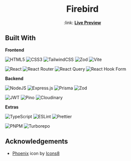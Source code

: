 <h1 align="center">Firebird</h1>
<p align="center">:link: <a href="#"><strong>Live Preview</strong></a></p>

## Built With

<strong>Frontend</strong>

![HTML5](https://img.shields.io/badge/html5-%23E34F26.svg?style=for-the-badge&logo=html5&logoColor=white)
![CSS3](https://img.shields.io/badge/css3-%231572B6.svg?style=for-the-badge&logo=css3&logoColor=white)
![TailwindCSS](https://img.shields.io/badge/tailwindcss-%2338B2AC.svg?style=for-the-badge&logo=tailwind-css&logoColor=white)
![Zod](https://img.shields.io/badge/zod-%233068b7.svg?style=for-the-badge&logo=zod&logoColor=white)
![Vite](https://img.shields.io/badge/vite-%23646CFF.svg?style=for-the-badge&logo=vite&logoColor=white)

![React](https://img.shields.io/badge/react-%2320232a.svg?style=for-the-badge&logo=react&logoColor=%2361DAFB)
![React Router](https://img.shields.io/badge/React_Router-CA4245?style=for-the-badge&logo=react-router&logoColor=white)
![React Query](https://img.shields.io/badge/-React%20Query-FF4154?style=for-the-badge&logo=react%20query&logoColor=white)
![React Hook Form](https://img.shields.io/badge/React%20Hook%20Form-%23EC5990.svg?style=for-the-badge&logo=reacthookform&logoColor=white)

<strong>Backend</strong>

![NodeJS](https://img.shields.io/badge/node.js-6DA55F?style=for-the-badge&logo=node.js&logoColor=white)
![Express.js](https://img.shields.io/badge/express.js-%23404d59.svg?style=for-the-badge&logo=express&logoColor=%2361DAFB)
![Prisma](https://img.shields.io/badge/prisma-%232D3748.svg?style=for-the-badge&logo=prisma&logoColor=white)
![Zod](https://img.shields.io/badge/zod-%233068b7.svg?style=for-the-badge&logo=zod&logoColor=white)

![JWT](https://img.shields.io/badge/JWT-black?style=for-the-badge&logo=JSON%20web%20tokens)
![Pino](https://img.shields.io/badge/pino-%23687634.svg?style=for-the-badge&logo=pino&logoColor=white)
![Cloudinary](https://img.shields.io/badge/cloudinary-%233448C5.svg?style=for-the-badge&logo=cloudinary&logoColor=white)

<strong>Extras</strong>

![TypeScript](https://img.shields.io/badge/typescript-%23007ACC.svg?style=for-the-badge&logo=typescript&logoColor=white)
![ESLint](https://img.shields.io/badge/ESLint-4B3263?style=for-the-badge&logo=eslint&logoColor=white)
![Prettier](https://img.shields.io/badge/prettier-%23F7B93E.svg?style=for-the-badge&logo=prettier&logoColor=black)

![PNPM](https://img.shields.io/badge/PNPM-%23F69220.svg?style=for-the-badge&logo=pnpm&logoColor=white)
![Turborepo](https://img.shields.io/badge/turborepo-%23EF4444.svg?style=for-the-badge&logo=turborepo&logoColor=white)

## Acknowledgements

- <a target="_blank" href="https://icons8.com/icon/57197/phoenix">Phoenix</a> icon by <a target="_blank" href="https://icons8.com">Icons8</a>
